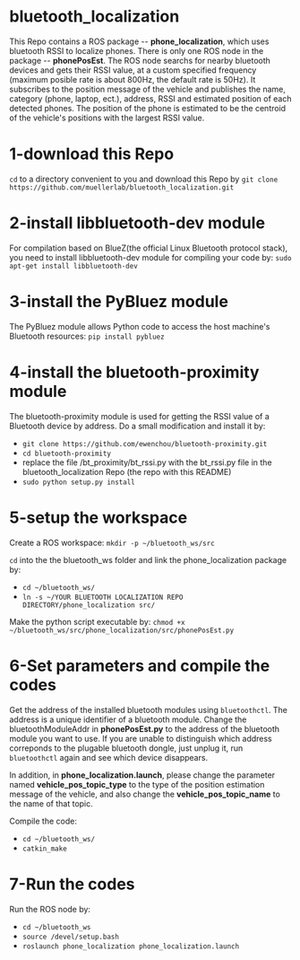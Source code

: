 # bluetooth_localization
This Repo contains a ROS package -- **phone_localization**, which uses bluetooth RSSI to localize phones. There is only one ROS node in the package -- **phonePosEst**. The ROS node searchs for nearby bluetooth devices and gets their RSSI value, at a custom specified frequency (maximum posible rate is about 800Hz, the default rate is 50Hz). It subscribes to the position message of the vehicle and publishes the name, category (phone, laptop, ect.), address, RSSI and estimated position of each detected phones. The position of the phone is estimated to be the centroid of the vehicle's positions with the largest RSSI value.

# 1-download this Repo
`cd` to a directory convenient to you and download this Repo by `git clone https://github.com/muellerlab/bluetooth_localization.git`

# 2-install libbluetooth-dev module
For compilation based on BlueZ(the official Linux Bluetooth protocol stack), you need to install libbluetooth-dev module for compiling your code by: `sudo apt-get install libbluetooth-dev`

# 3-install the PyBluez module
The PyBluez module allows Python code to access the host machine's Bluetooth resources: `pip install pybluez`

# 4-install the bluetooth-proximity module
The bluetooth-proximity module is used for getting the RSSI value of a Bluetooth device by address. Do a small modification and install it by:
* `git clone https://github.com/ewenchou/bluetooth-proximity.git`
* `cd bluetooth-proximity`
*  replace the file /bt_proximity/bt_rssi.py with the bt_rssi.py file in the bluetooth_localization Repo (the repo with this README)
* `sudo python setup.py install`

# 5-setup the workspace 
Create a ROS workspace:
`mkdir -p ~/bluetooth_ws/src`

`cd` into the the bluetooth_ws folder and link the phone_localization package by:
* `cd ~/bluetooth_ws/`
* `ln -s ~/YOUR BLUETOOTH LOCALIZATION REPO DIRECTORY/phone_localization src/`

Make the python script executable by:
`chmod +x ~/bluetooth_ws/src/phone_localization/src/phonePosEst.py`


# 6-Set parameters and compile the codes
Get the address of the installed bluetooth modules using `bluetoothctl`. The address is a unique identifier of a bluetooth module. Change the bluetoothModuleAddr in **phonePosEst.py** to the address of the bluetooth module you want to use. If you are unable to distinguish which address correponds to the plugable bluetooth dongle, just unplug it, run `bluetoothctl` again and see which device disappears.

In addition, in **phone_localization.launch**, please change the parameter named **vehicle_pos_topic_type** to the type of the position estimation message of the vehicle, and also change the **vehicle_pos_topic_name** to the name of that topic.  

Compile the code:
* `cd ~/bluetooth_ws/`
* `catkin_make`

# 7-Run the codes 
Run the ROS node by:
* `cd ~/bluetooth_ws`
* `source /devel/setup.bash`
* `roslaunch phone_localization phone_localization.launch`






